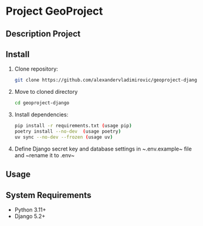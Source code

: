 # Project GeoProject
<!-- this is short description -->

## Description Project
<!-- this is long description -->

## Install
1. Clone repository:
    ```bash
    git clone https://github.com/alexandervladimirovic/geoproject-django

2. Move to cloned directory
    ```bash
    cd geoproject-django

3. Install dependencies:
    ```bash
    pip install -r requirements.txt (usage pip)
    poetry install --no-dev  (usage poetry)
    uv sync --no-dev --frozen (usage uv)

4. Define Django secret key and database settings in ~.env.example~ file and ~rename it to .env~

## Usage

## System Requirements
* Python 3.11+
* Django 5.2+
